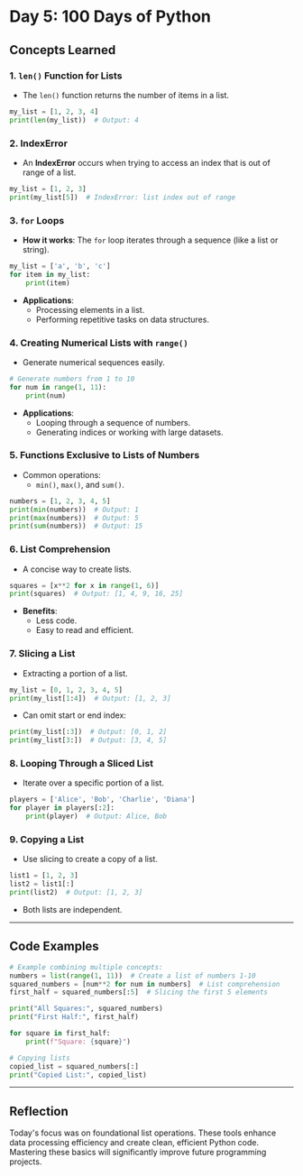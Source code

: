 
# Day 5: 100 Days of Python

## Concepts Learned

### 1. `len()` Function for Lists
- The `len()` function returns the number of items in a list.
```python
my_list = [1, 2, 3, 4]
print(len(my_list))  # Output: 4
```

### 2. IndexError
- An **IndexError** occurs when trying to access an index that is out of range of a list.
```python
my_list = [1, 2, 3]
print(my_list[5])  # IndexError: list index out of range
```

### 3. `for` Loops
- **How it works**: The `for` loop iterates through a sequence (like a list or string).
```python
my_list = ['a', 'b', 'c']
for item in my_list:
    print(item)
```

- **Applications**:
    - Processing elements in a list.
    - Performing repetitive tasks on data structures.

### 4. Creating Numerical Lists with `range()`
- Generate numerical sequences easily.
```python
# Generate numbers from 1 to 10
for num in range(1, 11):
    print(num)
```

- **Applications**:
    - Looping through a sequence of numbers.
    - Generating indices or working with large datasets.

### 5. Functions Exclusive to Lists of Numbers
- Common operations:
    - `min()`, `max()`, and `sum()`.
```python
numbers = [1, 2, 3, 4, 5]
print(min(numbers))  # Output: 1
print(max(numbers))  # Output: 5
print(sum(numbers))  # Output: 15
```

### 6. List Comprehension
- A concise way to create lists.
```python
squares = [x**2 for x in range(1, 6)]
print(squares)  # Output: [1, 4, 9, 16, 25]
```
- **Benefits**:
    - Less code.
    - Easy to read and efficient.

### 7. Slicing a List
- Extracting a portion of a list.
```python
my_list = [0, 1, 2, 3, 4, 5]
print(my_list[1:4])  # Output: [1, 2, 3]
```
- Can omit start or end index:
```python
print(my_list[:3])  # Output: [0, 1, 2]
print(my_list[3:])  # Output: [3, 4, 5]
```

### 8. Looping Through a Sliced List
- Iterate over a specific portion of a list.
```python
players = ['Alice', 'Bob', 'Charlie', 'Diana']
for player in players[:2]:
    print(player)  # Output: Alice, Bob
```

### 9. Copying a List
- Use slicing to create a copy of a list.
```python
list1 = [1, 2, 3]
list2 = list1[:]
print(list2)  # Output: [1, 2, 3]
```
- Both lists are independent.

---

## Code Examples
```python
# Example combining multiple concepts:
numbers = list(range(1, 11))  # Create a list of numbers 1-10
squared_numbers = [num**2 for num in numbers]  # List comprehension
first_half = squared_numbers[:5]  # Slicing the first 5 elements

print("All Squares:", squared_numbers)
print("First Half:", first_half)

for square in first_half:
    print(f"Square: {square}")

# Copying lists
copied_list = squared_numbers[:]
print("Copied List:", copied_list)
```

---

## Reflection
Today's focus was on foundational list operations. These tools enhance data processing efficiency and create clean, efficient Python code. Mastering these basics will significantly improve future programming projects.
